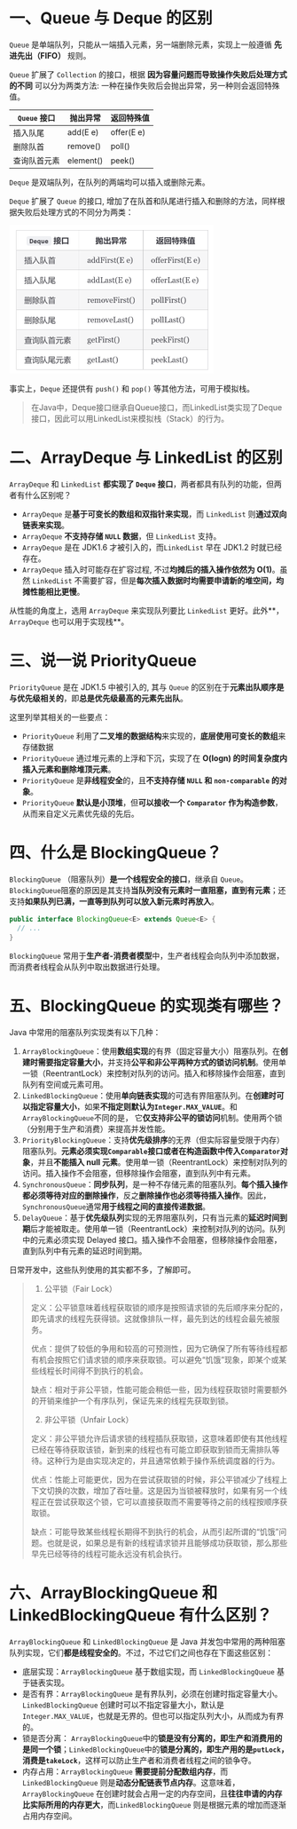 # 一、Queue 与 Deque 的区别

`Queue` 是单端队列，只能从一端插入元素，另一端删除元素，实现上一般遵循 **先进先出（FIFO）** 规则。

`Queue` 扩展了 `Collection` 的接口，根据 **因为容量问题而导致操作失败后处理方式的不同** 可以分为两类方法: 一种在操作失败后会抛出异常，另一种则会返回特殊值。

| `Queue` 接口 | 抛出异常  | 返回特殊值 |
| ------------ | --------- | ---------- |
| 插入队尾     | add(E e)  | offer(E e) |
| 删除队首     | remove()  | poll()     |
| 查询队首元素 | element() | peek()     |

`Deque` 是双端队列，在队列的两端均可以插入或删除元素。

`Deque` 扩展了 `Queue` 的接口, 增加了在队首和队尾进行插入和删除的方法，同样根据失败后处理方式的不同分为两类：

<img src="04.Queue.assets/image-20241104160919814.png" alt="image-20241104160919814" style="zoom:50%;" />

事实上，`Deque` 还提供有 `push()` 和 `pop()` 等其他方法，可用于模拟栈。

> 在Java中，Deque接口继承自Queue接口，而LinkedList类实现了Deque接口，因此可以用LinkedList来模拟栈（Stack）的行为。

# 二、ArrayDeque 与 LinkedList 的区别

`ArrayDeque` 和 `LinkedList` **都实现了 `Deque` 接口**，两者都具有队列的功能，但两者有什么区别呢？

- `ArrayDeque` 是**基于可变长的数组和双指针来实现**，而 `LinkedList` 则**通过双向链表来实现**。
- `ArrayDeque` **不支持存储 `NULL` 数据**，但 `LinkedList` 支持。
- `ArrayDeque` 是在 JDK1.6 才被引入的，而`LinkedList` 早在 JDK1.2 时就已经存在。
- `ArrayDeque` 插入时可能存在扩容过程, 不过**均摊后的插入操作依然为 O(1)**。虽然 `LinkedList` 不需要扩容，但是**每次插入数据时均需要申请新的堆空间，均摊性能相比更慢**。

从性能的角度上，选用 `ArrayDeque` 来实现队列要比 `LinkedList` 更好。此外**，`ArrayDeque` 也可以用于实现栈**。

# 三、说一说 PriorityQueue

`PriorityQueue` 是在 JDK1.5 中被引入的, 其与 `Queue` 的区别在于**元素出队顺序是与优先级相关的**，即**总是优先级最高的元素先出队**。

这里列举其相关的一些要点：

- `PriorityQueue` 利用了**二叉堆的数据结构**来实现的，**底层使用可变长的数组**来存储数据
- `PriorityQueue` 通过堆元素的上浮和下沉，实现了在 **O(logn) 的时间复杂度内插入元素和删除堆顶元素**。
- `PriorityQueue` 是**非线程安全**的，且**不支持存储 `NULL` 和 `non-comparable` 的对象**。
- `PriorityQueue` **默认是小顶堆**，但**可以接收一个 `Comparator` 作为构造参数**，从而来自定义元素优先级的先后。

# 四、什么是 BlockingQueue？

`BlockingQueue` （阻塞队列）**是一个线程安全的接口**，继承自 `Queue`。`BlockingQueue`阻塞的原因是其支持**当队列没有元素时一直阻塞，直到有元素**；还支持**如果队列已满，一直等到队列可以放入新元素时再放入**。

```java
public interface BlockingQueue<E> extends Queue<E> {
  // ...
}
```

`BlockingQueue` 常用于**生产者-消费者模型**中，生产者线程会向队列中添加数据，而消费者线程会从队列中取出数据进行处理。

# 五、BlockingQueue 的实现类有哪些？

Java 中常用的阻塞队列实现类有以下几种：

1. `ArrayBlockingQueue`：使用**数组实现**的有界（固定容量大小）阻塞队列。在**创建时需要指定容量大小**，并支持**公平和非公平两种方式的锁访问机制**。使用单一锁（ReentrantLock）来控制对队列的访问。插入和移除操作会阻塞，直到队列有空间或元素可用。
2. `LinkedBlockingQueue`：使用**单向链表实现**的可选有界阻塞队列。在**创建时可以指定容量大小**，如果**不指定则默认为`Integer.MAX_VALUE`**。和`ArrayBlockingQueue`不同的是， 它**仅支持非公平的锁访问**机制。使用两个锁（分别用于生产和消费）来提高并发性能。
3. `PriorityBlockingQueue`：支持**优先级排序**的无界（但实际容量受限于内存）阻塞队列。**元素必须实现`Comparable`接口或者在构造函数中传入`Comparator`对象**，并且**不能插入 null 元素**。使用单一锁（ReentrantLock）来控制对队列的访问。插入操作不会阻塞，但移除操作会阻塞，直到队列中有元素。
4. `SynchronousQueue`：**同步队列**，是一种不存储元素的阻塞队列。**每个插入操作都必须等待对应的删除操作**，反之**删除操作也必须等待插入操作**。因此，`SynchronousQueue`通常**用于线程之间的直接传递数据**。
5. `DelayQueue`：基于**优先级队列**实现的无界阻塞队列，只有当元素的**延迟时间到期**后才能被取走。使用单一锁（ReentrantLock）来控制对队列的访问。队列中的元素必须实现 Delayed 接口。插入操作不会阻塞，但移除操作会阻塞，直到队列中有元素的延迟时间到期。

日常开发中，这些队列使用的其实都不多，了解即可。

> 1. 公平锁（Fair Lock）
>
> 定义：公平锁意味着线程获取锁的顺序是按照请求锁的先后顺序来分配的，即先请求的线程先获得锁。这就像排队一样，最先到达的线程会最先被服务。
>
> 优点：提供了较低的争用和较高的可预测性，因为它确保了所有等待线程都有机会按照它们请求锁的顺序来获取锁。可以避免“饥饿”现象，即某个或某些线程长时间得不到执行的机会。
>
> 缺点：相对于非公平锁，性能可能会稍低一些，因为线程获取锁时需要额外的开销来维护一个有序队列，保证先来的线程先获取到锁。
>
> 2. 非公平锁（Unfair Lock）
>
>   定义：非公平锁允许后请求锁的线程插队获取锁，这意味着即使有其他线程已经在等待获取该锁，新到来的线程也有可能立即获取到锁而无需排队等待。这种行为是由实现决定的，并且通常依赖于操作系统调度器的行为。
>
> 优点：性能上可能更优，因为在尝试获取锁的时候，非公平锁减少了线程上下文切换的次数，增加了吞吐量。这是因为当锁被释放时，如果有另一个线程正在尝试获取这个锁，它可以直接获取而不需要等待之前的线程按顺序获取锁。
> 
> 缺点：可能导致某些线程长期得不到执行的机会，从而引起所谓的“饥饿”问题。也就是说，如果总是有新的线程请求锁并且能够成功获取锁，那么那些早先已经等待的线程可能永远没有机会执行。

# 六、ArrayBlockingQueue 和 LinkedBlockingQueue 有什么区别？

`ArrayBlockingQueue` 和 `LinkedBlockingQueue` 是 Java 并发包中常用的两种阻塞队列实现，它们**都是线程安全的**。不过，不过它们之间也存在下面这些区别：

- 底层实现：`ArrayBlockingQueue` 基于数组实现，而 `LinkedBlockingQueue` 基于链表实现。
- 是否有界：`ArrayBlockingQueue` 是有界队列，必须在创建时指定容量大小。`LinkedBlockingQueue` 创建时可以不指定容量大小，默认是`Integer.MAX_VALUE`，也就是无界的。但也可以指定队列大小，从而成为有界的。
- 锁是否分离： `ArrayBlockingQueue`中的**锁是没有分离的，即生产和消费用的是同一个锁**；`LinkedBlockingQueue`中的**锁是分离的，即生产用的是`putLock`，消费是`takeLock`**，这样可以防止生产者和消费者线程之间的锁争夺。
- 内存占用：`ArrayBlockingQueue` **需要提前分配数组内存**，而 `LinkedBlockingQueue` 则是**动态分配链表节点内存**。这意味着，`ArrayBlockingQueue` 在创建时就会占用一定的内存空间，且**往往申请的内存比实际所用的内存更大**，而`LinkedBlockingQueue` 则是根据元素的增加而逐渐占用内存空间。
